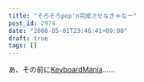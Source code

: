 ```yaml
---
title: "そろそろpop'n完成させなきゃなー"
post_id: 2974
date: "2000-05-01T23:46:41+09:00"
draft: true
tags: []
---
```



あ、その前に[KeyboardMania](https://danmaq.com/km-iik)……
